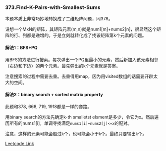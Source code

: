 
### 373.Find-K-Pairs-with-Smallest-Sums

本题本质上非常巧妙地转换成了二维矩阵问题，同378。

设想一个MxN的矩阵，其矩阵元素(m,n)就是num1[m]+nums2[n]，很显然这个矩阵的行、列都是递增的。于是立刻就转化成了找该矩阵第k个元素的问题。

#### 解法1：BFS+PQ
用BFS的方法进行搜索。每次弹出一个PQ里最小的元素，然后新加入该元素相邻（右边和下边）的两个元素。最先弹出的k个元素就是答案。

注意搜索的过程中需要去重。去重得用map，因为用visited数组的话需要开辟太大的空间。

#### 解法2：binary search + sorted matrix property
此题和378, 668, 719, 1918都是一样的套路。

用binary search的方法先确定k-th smalletst elsment是多少，令它为x。然后遍历所有的nums1[i]，单调寻找满足```nums1[i]+nums2[j]<=x```的配对。

注意，这样的元素可能会超过k个，也可能会小于k个。最终只要输出k个。


[Leetcode Link](https://leetcode.com/problems/find-k-pairs-with-smallest-sums)
